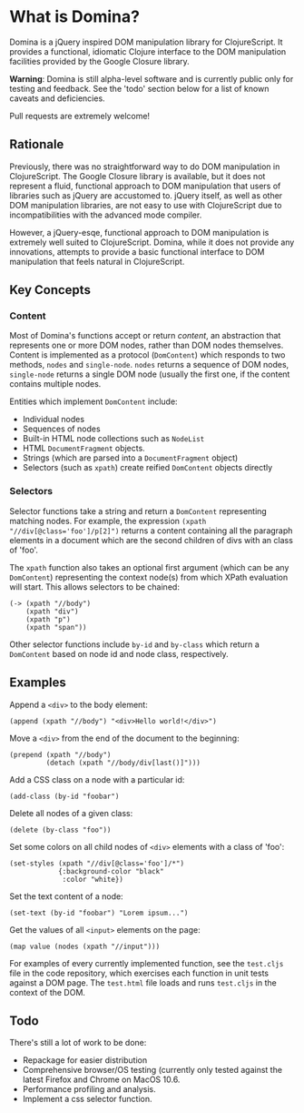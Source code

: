# What is Domina?

Domina is a jQuery inspired DOM manipulation library for ClojureScript. It provides a functional, idiomatic Clojure interface to the DOM manipulation facilities provided by the Google Closure library.

**Warning**: Domina is still alpha-level software and is currently public only for testing and feedback. See the 'todo' section below for a list of known caveats and deficiencies.

Pull requests are extremely welcome!

## Rationale

Previously, there was no straightforward way to do DOM manipulation in ClojureScript. The Google Closure library is available, but it does not represent a fluid, functional approach to DOM manipulation that users of libraries such as jQuery are accustomed to. jQuery itself, as well as other DOM manipulation libraries, are not easy to use with ClojureScript due to incompatibilities with the advanced mode compiler.

However, a jQuery-esqe, functional approach to DOM manipulation is extremely well suited to ClojureScript. Domina, while it does not provide any innovations, attempts to provide a basic functional interface to DOM manipulation that feels natural in ClojureScript.

## Key Concepts

### Content
Most of Domina's functions accept or return *content*, an abstraction that represents one or more DOM nodes, rather than DOM nodes themselves. Content is implemented as a protocol (`DomContent`) which responds to two methods, `nodes` and `single-node`. `nodes` returns a sequence of DOM nodes, `single-node` returns a single DOM node (usually the first one, if the content contains multiple nodes.

Entities which implement `DomContent` include:

* Individual nodes
* Sequences of nodes
* Built-in HTML node collections such as `NodeList`
* HTML `DocumentFragment` objects.
* Strings (which are parsed into a `DocumentFragment` object)
* Selectors (such as `xpath`) create reified `DomContent` objects directly

### Selectors

Selector functions take a string and return a `DomContent` representing matching nodes. For example, the expression `(xpath "//div[@class='foo']/p[2]")` returns a content containing all the paragraph elements in a document  which are the second children of divs with an class of 'foo'.

The `xpath` function also takes an optional first argument (which can be any `DomContent`) representing the context node(s) from which XPath evaluation will start. This allows selectors to be chained:

    (-> (xpath "//body")
        (xpath "div")
        (xpath "p")
        (xpath "span"))

Other selector functions include `by-id` and `by-class` which return a `DomContent` based on node id and node class, respectively.

## Examples

Append a `<div>` to the body element:

    (append (xpath "//body") "<div>Hello world!</div>")

Move a `<div>` from the end of the document to the beginning:

    (prepend (xpath "//body") 
             (detach (xpath "//body/div[last()]")))

Add a CSS class on a node with a particular id:

    (add-class (by-id "foobar")

Delete all nodes of a given class:

    (delete (by-class "foo"))

Set some colors on all child nodes of `<div>` elements with a class of 'foo':

    (set-styles (xpath "//div[@class='foo']/*")
                {:background-color "black"
                 :color "white})

Set the text content of a node:

    (set-text (by-id "foobar") "Lorem ipsum...")

Get the values of all `<input>` elements on the page:

    (map value (nodes (xpath "//input")))

For examples of every currently implemented function, see the `test.cljs` file in the code repository, which exercises each function in unit tests against a DOM page. The `test.html` file loads and runs `test.cljs` in the context of the DOM.

## Todo

There's still a lot of work to be done:

* Repackage for easier distribution
* Comprehensive browser/OS testing (currently only tested against the latest Firefox and Chrome on MacOS 10.6.
* Performance profiling and analysis.
* Implement a css selector function.